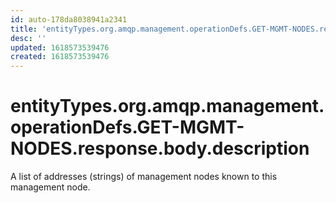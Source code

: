 ```yaml
---
id: auto-178da8038941a2341
title: 'entityTypes.org.amqp.management.operationDefs.GET-MGMT-NODES.response.body.description'
desc: ''
updated: 1618573539476
created: 1618573539476
---
```

# entityTypes.org.amqp.management.operationDefs.GET-MGMT-NODES.response.body.description

A list of addresses (strings) of management nodes known to this management node.